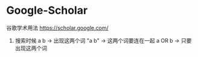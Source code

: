 # Google-Scholar
谷歌学术用法
https://scholar.google.com/
1. 搜索时候 a b -> 出现这两个词   "a b" -> 这两个词要连在一起  a OR b -> 只要出现这两个词
